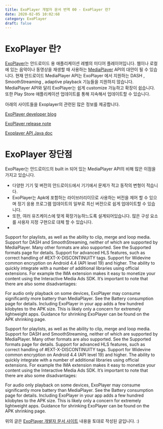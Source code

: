 ```yaml
---
title: ExoPlayer 개발자 문서 번역 00 - ExoPlayer 란?
date: 2020-02-05 10:02:68
category: ExoPlayer
draft: false
---
```


# ExoPlayer 란?
 [ExoPlayer](https://github.com/google/ExoPlayer)는 안드로이드 용 애플리케이션 레벨의 미디어 플레이어입니다.
 웹이나 로컬에 있는 음악이나 동영상을 재생할 때 사용하는 [MediaPlayer](https://developer.android.com/reference/android/media/MediaPlayer) API의 대안이 될 수 있습니다.
 현재 안드로이드 MediaPlayer API는 ExoPlayer 에서 지원하는 DASH , SmoothStreaming , adaptive playback 기능들을 지원하지 않습니다.
 MediaPlayer API와 달리 ExoPlayer는 쉽게 customize 가능하고 확장이 쉽습니다. 또한 Play Store 애플리케이션 업데이트를 통해 지속해서 업데이트할 수 있습니다.

 
아래의 사이트들을 Exoplayer의 관련된 많은 정보를 제공합니다.

 [ExoPlayer developer blog](https://medium.com/google-exoplayer)
 
 [ExoPlayer release note ](https://github.com/google/ExoPlayer/blob/release-v2/RELEASENOTES.md)
 
 [Exoplayer API Java doc ](https://exoplayer.dev/doc/reference/)

# ExoPlayer 장단점

 ExoPlayer는 안드로이드의 built in 되어 있는 MediaPlayer API의 비해 많은 이점을 가지고 있습니다.  

 - 다양한 기기 및 버전의 안드로이드에서 기기에서 문제가 적고 동작의 변형이 적습니다.
 - ExoPlayer는 Apk에 포함하는 라이브러리이므로 사용하는 버전을 제어 할 수 있으며 정기 응용 프로그램 업데이트의 일부로 최신 버전으로 쉽게 업데이트할 수 있습니다.
 - 또한, 여러 유즈케이스에 맞게 확장가능하느도록 설계되어있습니다. 많은 구성 요소를 사용자 지정 구현으로 대체 할 수 있습니다.
 - 


Support for playlists, as well as the ability to clip, merge and loop media.
Support for DASH and SmoothStreaming, neither of which are supported by MediaPlayer. Many other formats are also supported. See the Supported formats page for details.
Support for advanced HLS features, such as correct handling of #EXT-X-DISCONTINUITY tags.
Support for Widevine common encryption on Android 4.4 (API level 19) and higher.
The ability to quickly integrate with a number of additional libraries using official extensions. For example the IMA extension makes it easy to monetize your content using the Interactive Media Ads SDK.
It’s important to note that there are also some disadvantages:

For audio only playback on some devices, ExoPlayer may consume significantly more battery than MediaPlayer. See the Battery consumption page for details.
Including ExoPlayer in your app adds a few hundred kilobytes to the APK size. This is likely only a concern for extremely lightweight apps. Guidance for shrinking ExoPlayer can be found on the APK shrinking page.







Support for playlists, as well as the ability to clip, merge and loop media.
Support for DASH and SmoothStreaming, neither of which are supported by MediaPlayer. Many other formats are also supported. See the Supported formats page for details.
Support for advanced HLS features, such as correct handling of #EXT-X-DISCONTINUITY tags.
Support for Widevine common encryption on Android 4.4 (API level 19) and higher.
The ability to quickly integrate with a number of additional libraries using official extensions. For example the IMA extension makes it easy to monetize your content using the Interactive Media Ads SDK.
It’s important to note that there are also some disadvantages:

For audio only playback on some devices, ExoPlayer may consume significantly more battery than MediaPlayer. See the Battery consumption page for details.
Including ExoPlayer in your app adds a few hundred kilobytes to the APK size. This is likely only a concern for extremely lightweight apps. Guidance for shrinking ExoPlayer can be found on the APK shrinking page.


위의 글은 [ExoPlayer 개발자 문서 사이트](https://exoplayer.dev/) 내용을 토대로 작성된 글입니다. :) 